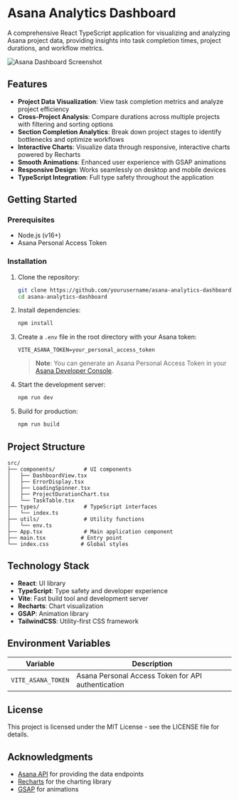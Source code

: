 # Asana Analytics Dashboard

A comprehensive React TypeScript application for visualizing and analyzing Asana project data, providing insights into task completion times, project durations, and workflow metrics.

![Asana Dashboard Screenshot](https://via.placeholder.com/1200x600?text=Asana+Analytics+Dashboard)

## Features

- **Project Data Visualization**: View task completion metrics and analyze project efficiency
- **Cross-Project Analysis**: Compare durations across multiple projects with filtering and sorting options
- **Section Completion Analytics**: Break down project stages to identify bottlenecks and optimize workflows
- **Interactive Charts**: Visualize data through responsive, interactive charts powered by Recharts
- **Smooth Animations**: Enhanced user experience with GSAP animations
- **Responsive Design**: Works seamlessly on desktop and mobile devices
- **TypeScript Integration**: Full type safety throughout the application

## Getting Started

### Prerequisites

- Node.js (v16+)
- Asana Personal Access Token

### Installation

1. Clone the repository:
   ```bash
   git clone https://github.com/yourusername/asana-analytics-dashboard.git
   cd asana-analytics-dashboard
   ```

2. Install dependencies:
   ```bash
   npm install
   ```

3. Create a `.env` file in the root directory with your Asana token:
   ```
   VITE_ASANA_TOKEN=your_personal_access_token
   ```
   
   > **Note**: You can generate an Asana Personal Access Token in your [Asana Developer Console](https://app.asana.com/0/developer-console).

4. Start the development server:
   ```bash
   npm run dev
   ```

5. Build for production:
   ```bash
   npm run build
   ```

## Project Structure

```
src/
├── components/         # UI components
│   ├── DashboardView.tsx
│   ├── ErrorDisplay.tsx
│   ├── LoadingSpinner.tsx
│   ├── ProjectDurationChart.tsx
│   └── TaskTable.tsx
├── types/              # TypeScript interfaces
│   └── index.ts
├── utils/              # Utility functions
│   └── env.ts
├── App.tsx             # Main application component
├── main.tsx           # Entry point
└── index.css          # Global styles
```

## Technology Stack

- **React**: UI library
- **TypeScript**: Type safety and developer experience
- **Vite**: Fast build tool and development server
- **Recharts**: Chart visualization
- **GSAP**: Animation library
- **TailwindCSS**: Utility-first CSS framework

## Environment Variables

| Variable | Description |
|----------|-------------|
| `VITE_ASANA_TOKEN` | Asana Personal Access Token for API authentication |

## License

This project is licensed under the MIT License - see the LICENSE file for details.

## Acknowledgments

- [Asana API](https://developers.asana.com/docs) for providing the data endpoints
- [Recharts](https://recharts.org) for the charting library
- [GSAP](https://greensock.com/gsap/) for animations
```
